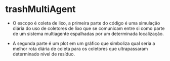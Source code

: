 # trashMultiAgent

- O escopo é coleta de lixo, a primeira parte do código é uma simulação diária do uso de coletores de lixo que se comunicam entre si como parte de um sistema multiagente espalhadas por um determinada localização. 

- A segunda parte é um plot em um gráfico que simboliza qual seria a melhor rota diária de coleta para os coletores que ultrapassaram determinado nível de resíduo.
